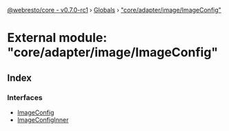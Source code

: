 [@webresto/core - v0.7.0-rc1](../README.md) › [Globals](../globals.md) › ["core/adapter/image/ImageConfig"](_core_adapter_image_imageconfig_.md)

# External module: "core/adapter/image/ImageConfig"

## Index

### Interfaces

* [ImageConfig](../interfaces/_core_adapter_image_imageconfig_.imageconfig.md)
* [ImageConfigInner](../interfaces/_core_adapter_image_imageconfig_.imageconfiginner.md)
